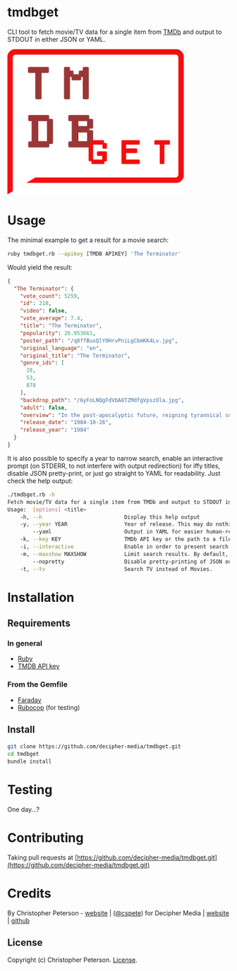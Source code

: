 tmdbget
=======

CLI tool to fetch movie/TV data for a single item from [TMDb](https://www.themoviedb.org/) and output to STDOUT in either JSON or YAML.

<img src="tmdbget.png" width="400">

# Usage

The minimal example to get a result for a movie search:

```sh
ruby tmdbget.rb --apikey [TMDB APIKEY] 'The Terminator'
```

Would yield the result:
```json
{
  "The Terminator": {
    "vote_count": 5259,
    "id": 218,
    "video": false,
    "vote_average": 7.4,
    "title": "The Terminator",
    "popularity": 26.953661,
    "poster_path": "/q8ffBuxQlYOHrvPniLgCbmKK4Lv.jpg",
    "original_language": "en",
    "original_title": "The Terminator",
    "genre_ids": [
      28,
      53,
      878
    ],
    "backdrop_path": "/6yFoLNQgFdVbA8TZMdfgVpszOla.jpg",
    "adult": false,
    "overview": "In the post-apocalyptic future, reigning tyrannical supercomputers teleport a cyborg assassin known as the \"Terminator\" back to 1984 to kill Sarah Connor, whose unborn son is destined to lead insurgents against 21st century mechanical hegemony. Meanwhile, the human-resistance movement dispatches a lone warrior to safeguard Sarah. Can he stop the virtually indestructible killing machine?",
    "release_date": "1984-10-26",
    "release_year": "1984"
  }
}
```

It is also possible to specify a year to narrow search, enable an interactive prompt (on STDERR, to not interfere with output redirection) for iffy titles, disable JSON pretty-print, or just go straight to YAML for readability. Just check the help output:

```sh
./tmdbget.rb -h
Fetch movie/TV data for a single item from TMDb and output to STDOUT in either JSON or YAML.
Usage:  [options] <title>
    -h, --h                          Display this help output
    -y, --year YEAR                  Year of release. This may do nothing for TV search.
        --yaml                       Output in YAML for easier human-reading.
    -k, --key KEY                    TMDb API key or the path to a file containing such a key.
    -i, --interactive                Enable in order to present search results for selection on STDERR, eventually printing the final selection to STDOUT.
    -m, --maxshow MAXSHOW            Limit search results. By default, returns all.
        --nopretty                   Disable pretty-printing of JSON output.
    -t, --tv                         Search TV instead of Movies.

```

# Installation

## Requirements

### In general

* [Ruby](https://www.ruby-lang.org/en/documentation/installation/)
* [TMDB API key](https://www.themoviedb.org/documentation/api)

### From the Gemfile

* [Faraday](https://github.com/lostisland/faraday)
* [Rubocop](https://github.com/bbatsov/rubocop) (for testing)

## Install

```sh
git clone https://github.com/decipher-media/tmdbget.git
cd tmdbget
bundle install
```

# Testing

One day...?

# Contributing

Taking pull requests at [https://github.com/decipher-media/tmdbget.git](https://github.com/decipher-media/tmdbget.git)

# Credits

By Christopher Peterson - [website](https://chrispeterson.info) | ([@cspete](https://www.twitter.com/cspete))
for Decipher Media | [website](https://deciphermedia.tv) | [github](https://github.com/decipher-media)

License
-------

Copyright (c) Christopher Peterson. [License](LICENSE).

